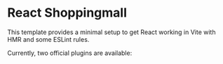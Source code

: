 # React Shoppingmall 

This template provides a minimal setup to get React working in Vite with HMR and some ESLint rules.

Currently, two official plugins are available:

